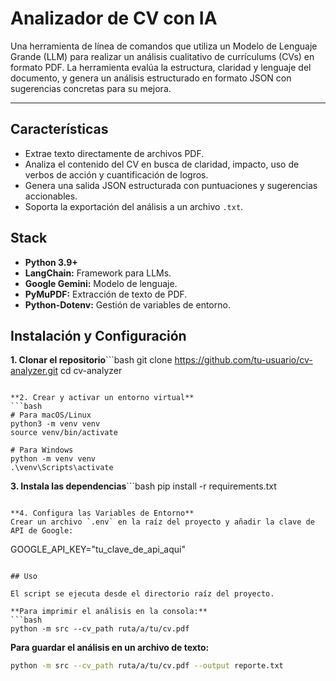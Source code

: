 # Analizador de CV con IA

Una herramienta de línea de comandos que utiliza un Modelo de Lenguaje Grande (LLM) para realizar un análisis cualitativo de currículums (CVs) en formato PDF. La herramienta evalúa la estructura, claridad y lenguaje del documento, y genera un análisis estructurado en formato JSON con sugerencias concretas para su mejora.

---

## Características

- Extrae texto directamente de archivos PDF.
- Analiza el contenido del CV en busca de claridad, impacto, uso de verbos de acción y cuantificación de logros.
- Genera una salida JSON estructurada con puntuaciones y sugerencias accionables.
- Soporta la exportación del análisis a un archivo `.txt`.

## Stack 

- **Python 3.9+**
- **LangChain:** Framework para LLMs.
- **Google Gemini:** Modelo de lenguaje.
- **PyMuPDF:** Extracción de texto de PDF.
- **Python-Dotenv:** Gestión de variables de entorno.

## Instalación y Configuración

**1. Clonar el repositorio**```bash
git clone https://github.com/tu-usuario/cv-analyzer.git
cd cv-analyzer
```

**2. Crear y activar un entorno virtual**
```bash
# Para macOS/Linux
python3 -m venv venv
source venv/bin/activate

# Para Windows
python -m venv venv
.\venv\Scripts\activate
```

**3. Instala las dependencias**```bash
pip install -r requirements.txt
```

**4. Configura las Variables de Entorno**
Crear un archivo `.env` en la raíz del proyecto y añadir la clave de API de Google:
```
GOOGLE_API_KEY="tu_clave_de_api_aqui"
```

## Uso

El script se ejecuta desde el directorio raíz del proyecto.

**Para imprimir el análisis en la consola:**
```bash
python -m src --cv_path ruta/a/tu/cv.pdf
```

**Para guardar el análisis en un archivo de texto:**
```bash
python -m src --cv_path ruta/a/tu/cv.pdf --output reporte.txt
```
